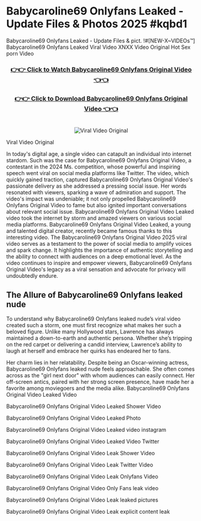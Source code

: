 # Babycaroline69 Onlyfans Leaked - Update Files & Photos 2025 #kqbd1

Babycaroline69 Onlyfans Leaked - Update Files & pict. !#[NEW-X~VIDEOs™] Babycaroline69 Onlyfans Leaked Viral Video XNXX Video Original Hot Sex porn Video
<br>
<div align="center">
<h3><a href="https://links2leaks.com?utm_source=babycaroline69&utm_medium=gitlong" rel="nofollow">👉👉 Click to Watch Babycaroline69 Onlyfans Original Video 👈👈</a></h3>
<h3><a href="https://links2leaks.com?utm_source=babycaroline69&utm_medium=gitlong" rel="nofollow">👉👉 Click to Download Babycaroline69 Onlyfans Original Video 👈👈</a></h3>
<br>
<a href="https://links2leaks.com?utm_source=babycaroline69&utm_medium=gitlong" rel="nofollow"><img src="https://i.ibb.co/Gkj2r4b/banner.png" alt="Viral Video Original" style="max-width: 100%; display: inline-block;" data-target="animated-image.originalImage"></a>
</div>

Viral Video Original

In today's digital age, a single video can catapult an individual into internet stardom. Such was the case for Babycaroline69 Onlyfans Original Video, a contestant in the 2024 Ms. competition, whose powerful and inspiring speech went viral on social media platforms like Twitter.
The video, which quickly gained traction, captured Babycaroline69 Onlyfans Original Video's passionate delivery as she addressed a pressing social issue. Her words resonated with viewers, sparking a wave of admiration and support. The video's impact was undeniable; it not only propelled Babycaroline69 Onlyfans Original Video to fame but also ignited important conversations about relevant social issue.
Babycaroline69 Onlyfans Original Video Leaked video took the internet by storm and amazed viewers on various social media platforms. Babycaroline69 Onlyfans Original Video Leaked, a young and talented digital creator, recently became famous thanks to this interesting video.
The Babycaroline69 Onlyfans Original Video 2025 viral video serves as a testament to the power of social media to amplify voices and spark change. It highlights the importance of authentic storytelling and the ability to connect with audiences on a deep emotional level. As the video continues to inspire and empower viewers, Babycaroline69 Onlyfans Original Video's legacy as a viral sensation and advocate for privacy will undoubtedly endure.

<h2>The Allure of Babycaroline69 Onlyfans leaked nude</h2>


To understand why Babycaroline69 Onlyfans leaked nude’s viral video created such a storm, one must first recognize what makes her such a beloved figure. Unlike many Hollywood stars, Lawrence has always maintained a down-to-earth and authentic persona. Whether she’s tripping on the red carpet or delivering a candid interview, Lawrence’s ability to laugh at herself and embrace her quirks has endeared her to fans.

Her charm lies in her relatability. Despite being an Oscar-winning actress, Babycaroline69 Onlyfans leaked nude feels approachable. She often comes across as the "girl next door" with whom audiences can easily connect. Her off-screen antics, paired with her strong screen presence, have made her a favorite among moviegoers and the media alike.
Babycaroline69 Onlyfans Original Video Leaked Video

Babycaroline69 Onlyfans Original Video Leaked Shower Video

Babycaroline69 Onlyfans Original Video Leaked Photo

Babycaroline69 Onlyfans Original Video Leaked video instagram

Babycaroline69 Onlyfans Original Video Leaked Video Twitter

Babycaroline69 Onlyfans Original Video Leak Shower Video

Babycaroline69 Onlyfans Original Video Leak Twitter Video

Babycaroline69 Onlyfans Original Video Leak Onlyfans Video

Babycaroline69 Onlyfans Original Video Only Fans leak video

Babycaroline69 Onlyfans Original Video Leak leaked pictures

Babycaroline69 Onlyfans Original Video Leak explicit content leak